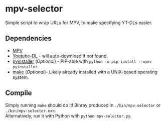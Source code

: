 #  mpv-selector
Simple script to wrap URLs for MPV, to make specifying YT-DLs easier.

##  Dependencies
- [MPV](https://mpv.io/)
- [Youtube-DL](https://youtube-dl.org/) - will auto-download if not found.
- [pyinstaller](https://www.pyinstaller.org/) (_Optional_) - PIP-able with `python -m pip install --user pyinstaller`.
- [make](http://gnuwin32.sourceforge.net/packages/make.htm) (_Optional_)- Likely already installed with a UNIX-based operating system.

##  Compile
Simply running `make` should do it!  Binray produced in `./bin/mpv-selector` or `./bin/mpv-selector.exe`.\
Alternatively, run it with Python with `python mpv-selector.py`.
